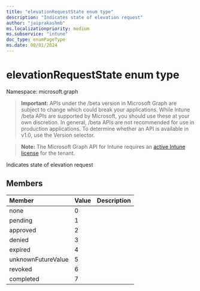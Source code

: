 ```yaml
---
title: "elevationRequestState enum type"
description: "Indicates state of elevation request"
author: "jaiprakashmb"
ms.localizationpriority: medium
ms.subservice: "intune"
doc_type: enumPageType
ms.date: 08/01/2024
---
```


# elevationRequestState enum type

Namespace: microsoft.graph

> **Important:** APIs under the /beta version in Microsoft Graph are subject to change which could break your applications. While Intune /beta APIs are supported by Microsoft, you should use these at your own discretion. In general, /beta APIs are not recommended for use in production applications. To determine whether an API is available in v1.0, use the Version selector.

> **Note:** The Microsoft Graph API for Intune requires an [active Intune license](https://go.microsoft.com/fwlink/?linkid=839381) for the tenant.

Indicates state of elevation request

## Members
|Member|Value|Description|
|:---|:---|:---|
|none|0||
|pending|1||
|approved|2||
|denied|3||
|expired|4||
|unknownFutureValue|5||
|revoked|6||
|completed|7||